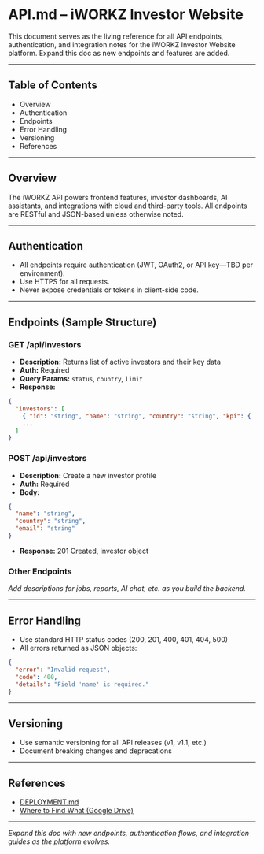 # API.md – iWORKZ Investor Website

This document serves as the living reference for all API endpoints, authentication, and integration notes for the iWORKZ Investor Website platform. Expand this doc as new endpoints and features are added.

---

## Table of Contents

* Overview
* Authentication
* Endpoints
* Error Handling
* Versioning
* References

---

## Overview

The iWORKZ API powers frontend features, investor dashboards, AI assistants, and integrations with cloud and third-party tools. All endpoints are RESTful and JSON-based unless otherwise noted.

---

## Authentication

* All endpoints require authentication (JWT, OAuth2, or API key—TBD per environment).
* Use HTTPS for all requests.
* Never expose credentials or tokens in client-side code.

---

## Endpoints (Sample Structure)

### GET /api/investors

* **Description:** Returns list of active investors and their key data
* **Auth:** Required
* **Query Params:** `status`, `country`, `limit`
* **Response:**

```json
{
  "investors": [
    { "id": "string", "name": "string", "country": "string", "kpi": { ... } },
    ...
  ]
}
```

### POST /api/investors

* **Description:** Create a new investor profile
* **Auth:** Required
* **Body:**

```json
{
  "name": "string",
  "country": "string",
  "email": "string"
}
```

* **Response:** 201 Created, investor object

### Other Endpoints

*Add descriptions for jobs, reports, AI chat, etc. as you build the backend.*

---

## Error Handling

* Use standard HTTP status codes (200, 201, 400, 401, 404, 500)
* All errors returned as JSON objects:

```json
{
  "error": "Invalid request",
  "code": 400,
  "details": "Field 'name' is required."
}
```

---

## Versioning

* Use semantic versioning for all API releases (v1, v1.1, etc.)
* Document breaking changes and deprecations

---

## References

* [DEPLOYMENT.md](./DEPLOYMENT.md)
* [Where to Find What (Google Drive)](ADD_LINK_ONCE_FILE_IS_UPLOADED)

---

*Expand this doc with new endpoints, authentication flows, and integration guides as the platform evolves.*
